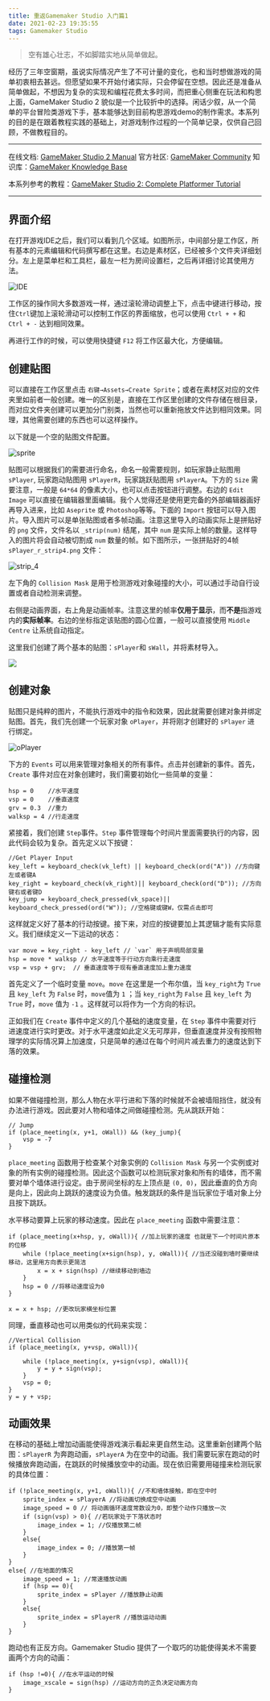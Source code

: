 ```yaml
---
title: 重返Gamemaker Studio 入门篇1
date: 2021-02-23 19:35:55
tags: Gamemaker Studio
---
```


> 空有雄心壮志，不如脚踏实地从简单做起。

经历了三年空窗期，虽说实际情况产生了不可计量的变化，也和当时想做游戏的简单初衷相去甚远。但愿望如果不开始付诸实际，只会停留在空想。因此还是准备从简单做起，不想因为复杂的实现和编程花费太多时间，而把重心侧重在玩法和构思上面，GameMaker Studio 2 貌似是一个比较折中的选择。闲话少叙，从一个简单的平台冒险类游戏下手，基本能够达到目前构思游戏demo的制作需求。本系列的目的是在跟着教程实践的基础上，对游戏制作过程的一个简单记录，仅供自己回顾，不做教程目的。

------

在线文档: [GameMaker Studio 2 Manual](https://manual-en.yoyogames.com/#t=Content.htm)
官方社区: [GameMaker Community](https://forum.yoyogames.com/index.php)
知识库：[GameMaker Knowledge Base](https://help.yoyogames.com/hc/en-us/categories/204246668-GameMaker-Studio-2)

本系列参考的教程：[GameMaker Studio 2: Complete Platformer Tutorial](https://www.youtube.com/watch?v=izNXbMdu348&list=PLPRT_JORnIupqWsjRpJZjG07N01Wsw_GJ)

------

## 界面介绍

在打开游戏IDE之后，我们可以看到几个区域。如图所示，中间部分是工作区，所有基本的元素编辑和代码撰写都在这里。右边是素材区，已经被多个文件夹详细划分。左上是菜单栏和工具栏，最左一栏为房间设置栏，之后再详细讨论其使用方法。

![IDE](https://raw.githubusercontent.com/rasin-tsukuba/blog-images/master/img/20210223200012.png)

工作区的操作同大多数游戏一样，通过滚轮滑动调整上下，点击中键进行移动，按住`Ctrl`键加上滚轮滑动可以控制工作区的界面缩放，也可以使用 `Ctrl + +` 和 `Ctrl + -` 达到相同效果。

再进行工作的时候，可以使用快捷键 `F12` 将工作区最大化，方便编辑。

## 创建贴图

可以直接在工作区里点击 `右键→Assets→Create Sprite`；或者在素材区对应的文件夹里如前者一般创建。唯一的区别是，直接在工作区里创建的文件存储在根目录，而对应文件夹创建可以更加分门别类，当然也可以重新拖放文件达到相同效果。同理，其他需要创建的东西也可以这样操作。

以下就是一个空的贴图文件配置。

![sprite](https://raw.githubusercontent.com/rasin-tsukuba/blog-images/master/img/20210223200815.png)

贴图可以根据我们的需要进行命名，命名一般需要规则，如玩家静止贴图用 `sPlayer`, 玩家跑动贴图用 `sPlayerR`，玩家跳跃贴图用 `sPlayerA`。下方的 `Size` 需要注意，一般是 `64*64` 的像素大小，也可以点击按钮进行调整。右边的 `Edit Image` 可以直接在编辑器里面编辑。我个人觉得还是使用更完备的外部编辑器画好再导入进来，比如 `Aseprite` 或 `Photoshop`等等。下面的 `Import` 按钮可以导入图片。导入图片可以是单张贴图或者多帧动画。注意这里导入的动画实际上是拼贴好的 `png` 文件，文件名以 `_strip(num)` 结尾，其中 `num` 是实际上帧的数量。这样导入的图片将会自动被切割成 `num` 数量的帧。如下图所示，一张拼贴好的4帧 `sPlayer_r_strip4.png` 文件：

![strip_4](https://raw.githubusercontent.com/rasin-tsukuba/blog-images/master/img/20210223202502.png)

左下角的 `Collision Mask` 是用于检测游戏对象碰撞的大小，可以通过手动自行设置或者自动检测来调整。

右侧是动画界面，右上角是动画帧率。注意这里的帧率**仅用于显示**，而**不是**指游戏内的**实际帧率**。右边的坐标指定该贴图的圆心位置，一般可以直接使用 `Middle Centre` 让系统自动指定。

这里我们创建了两个基本的贴图：`sPlayer`和 `sWall`，并将素材导入。

![](https://raw.githubusercontent.com/rasin-tsukuba/blog-images/master/img/20210223214139.png)

## 创建对象

贴图只是纯粹的图片，不能执行游戏中的指令和效果，因此就需要创建对象并绑定贴图。首先，我们先创建一个玩家对象 `oPlayer`，并将刚才创建好的 `sPlayer` 进行绑定。

![oPlayer](https://raw.githubusercontent.com/rasin-tsukuba/blog-images/master/img/20210223214535.png)

下方的 `Events` 可以用来管理对象相关的所有事件。点击并创建新的事件。首先，`Create` 事件对应在对象创建时，我们需要初始化一些简单的变量：

```
hsp = 0    //水平速度
vsp = 0    //垂直速度
grv = 0.3  //重力
walksp = 4 //行走速度
```

紧接着，我们创建 `Step`事件。`Step` 事件管理每个时间片里面需要执行的内容，因此代码会较为复杂。首先定义以下按键：

```
//Get Player Input
key_left = keyboard_check(vk_left) || keyboard_check(ord("A")) //方向键左或者键A
key_right = keyboard_check(vk_right)|| keyboard_check(ord("D")); //方向键右或者键D
key_jump = keyboard_check_pressed(vk_space)|| keyboard_check_pressed(ord("W")); //空格键或键W，仅需点击即可
```

这样就定义好了基本的行动按键。接下来，对应的按键要加上其逻辑才能有实际意义。我们继续定义一下运动的状态：

```
var move = key_right - key_left // `var` 用于声明局部变量
hsp = move * walksp // 水平速度等于行动方向乘行走速度
vsp = vsp + grv;  // 垂直速度等于现有垂直速度加上重力速度
```

首先定义了一个临时变量 `move`。`move` 在这里是一个布尔值，当 `key_right`为 `True` 且 `key_left` 为 `False` 时，`move`值为 `1` ；当 `key_right`为 `False` 且 `key_left` 为 `True` 时，`move` 值为 `-1` 。这样就可以将作为一个方向的标识。

正如我们在 `Create` 事件中定义的几个基础的速度变量，在 `Step` 事件中需要对行进速度进行实时更改。对于水平速度如此定义无可厚非，但垂直速度并没有按照物理学的实际情况算上加速度，只是简单的通过在每个时间片减去重力的速度达到下落的效果。

## 碰撞检测

如果不做碰撞检测，那么人物在水平行进和下落的时候就不会被墙阻挡住，就没有办法进行游戏。因此要对人物和墙体之间做碰撞检测。先从跳跃开始：

```
// Jump
if (place_meeting(x, y+1, oWall)) && (key_jump){
    vsp = -7
}
```

`place_meeting` 函数用于检查某个对象实例的 `Collision Mask` 与另一个实例或对象的所有实例的碰撞检测。因此这个函数可以检测玩家对象和所有的墙体，而不需要对单个墙体进行设定。由于房间坐标的左上顶点是 `(0, 0)`，因此垂直的负方向是向上，因此向上跳跃的速度设为负值。触发跳跃的条件是当玩家位于墙对象上分且按下跳跃。

水平移动要算上玩家的移动速度。因此在 `place_meeting` 函数中需要注意：

```
if (place_meeting(x+hsp, y, oWall)){ //加上玩家的速度 也就是下一个时间片原本的位移
    while (!place_meeting(x+sign(hsp), y, oWall)){ //当还没碰到墙时要继续移动，这里用方向表示更简洁
        x = x + sign(hsp) //继续移动到墙边
    }
    hsp = 0 //将移动速度设为0
}

x = x + hsp; //更改玩家横坐标位置
```

同理，垂直移动也可以用类似的代码来实现：

```
//Vertical Collision
if (place_meeting(x, y+vsp, oWall)){
	
	while (!place_meeting(x, y+sign(vsp), oWall)){
		y = y + sign(vsp);
	}
	vsp = 0;
}
y = y + vsp;
```

## 动画效果

在移动的基础上增加动画能使得游戏演示看起来更自然生动。这里重新创建两个贴图：`sPlayerR` 为奔跑动画，`sPlayerA` 为在空中的动画。我们需要玩家在跑动的时候播放奔跑动画，在跳跃的时候播放空中的动画。现在依旧需要用碰撞来检测玩家的具体位置：

```
if (!place_meeting(x, y+1, oWall)){ //不和墙体接触，即在空中时
    sprite_index = sPlayerA //将动画切换成空中动画
    image_speed = 0 // 将动画循环速度常数设为0，即整个动作只播放一次
    if (sign(vsp) > 0){ //若玩家处于下落状态时
        image_index = 1; //仅播放第二帧
    }
    else{
        image_index = 0; //播放第一帧
    }
}
else{ //在地面的情况
    image_speed = 1; //常速播放动画
    if (hsp == 0){
        sprite_index = sPlayer //播放静止动画
    }
    else{
        sprite_index = sPlayerR //播放运动动画
    }
}
```

跑动也有正反方向。Gamemaker Studio 提供了一个取巧的功能使得美术不需要画两个方向的动画：

```
if (hsp !=0){ //在水平运动的时候
    image_xscale = sign(hsp) //运动方向的正负决定动画方向
}
```

